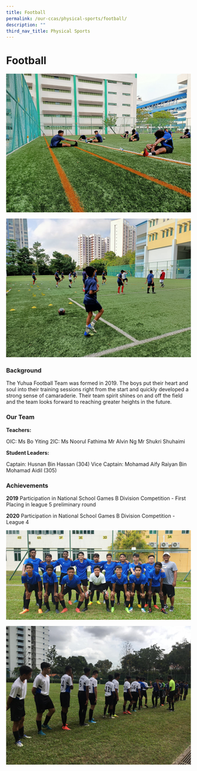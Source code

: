 ```yaml
---
title: Football
permalink: /our-ccas/physical-sports/football/
description: ""
third_nav_title: Physical Sports
---
```

# **Football**
![](/images/11picture1.png)

![](/images/11picture2.png)

### Background

The Yuhua Football Team was formed in 2019. The boys put their heart and soul into their training sessions right from the start and quickly developed a strong sense of camaraderie. Their team spirit shines on and off the field and the team looks forward to reaching greater heights in the future.

### Our Team

**Teachers:** 

OIC: Ms Bo Yiting 
2IC: Ms Noorul Fathima
Mr Alvin Ng
Mr Shukri Shuhaimi

**Student Leaders:** 

Captain: Husnan Bin Hassan (304)
Vice Captain: Mohamad Aify Raiyan Bin Mohamad Aidil (305) 


### Achievements

**2019** Participation in National School Games B Division Competition - First Placing in league 5 preliminary round 

**2020** Participation in National School Games B Division Competition - League 4 

![](/images/11picture3.png)

![](/images/11picture4.png)
